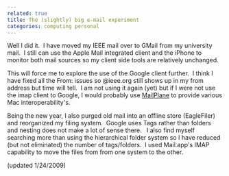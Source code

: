 ```yaml
---
related: true
title: The (slightly) big e-mail experiment
categories: computing personal
---
```

Well I did it.  I have moved my IEEE mail over to GMail from my university
mail.  I still can use the Apple Mail integrated client and the iPhone to
monitor both mail sources so my client side tools are relatively unchanged.

This will force me to explore the use of the Google client further.  I think I
have fixed all the From: issues so @ieee.org still shows up in my from address
but time will tell.  I am not using it again (yet) but if I were not use the
imap client to Google, I would probably use [MailPlane][1] to provide various
Mac interoperability's.

Being the new year, I also purged old mail into an offline store (EagleFiler)
and reorganized my filing system.  Google uses Tags rather than folders and
nesting does not make a lot of sense there.   I also find myself searching
more than using the hierarchical folder system so I have reduced (but not
eliminated) the number of tags/folders.  I used Mail.app's IMAP capability to
move the files from from one system to the other.

(updated 1/24/2009)

[1]: http://glimmer.tumblr.com/2008/05/11/mail-clients-for-the-mac.html (MailPlane)

